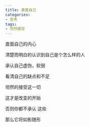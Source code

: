 ```yaml
---
title: 直面自己
categories:
- 思考
tags:
- 坦然接受
---
```




直面自己的内心

清楚而明白的认识到自己是个怎么样的人

承认自己虚伪，软弱

看清自己的缺点和不足

坦然的接受这一切



这才是改变的开始

否则你都不承认 这些

那么它将如影随形